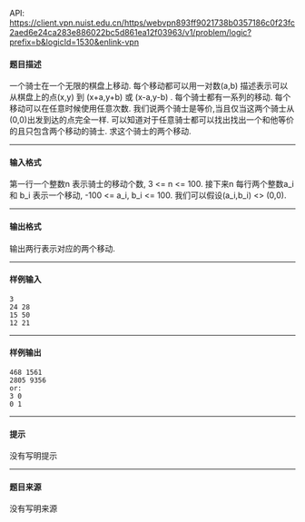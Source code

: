 API: https://client.vpn.nuist.edu.cn/https/webvpn893ff9021738b0357186c0f23fc2aed6e24ca283e886022bc5d861ea12f03963/v1/problem/logic?prefix=b&logicId=1530&enlink-vpn

#### 题目描述

一个骑士在一个无限的棋盘上移动. 每个移动都可以用一对数(a,b) 描述表示可以从棋盘上的点(x,y) 到 (x+a,y+b) 或 (x-a,y-b) . 每个骑士都有一系列的移动. 每个移动可以在任意时候使用任意次数. 我们说两个骑士是等价,当且仅当这两个骑士从(0,0)出发到达的点完全一样. 可以知道对于任意骑士都可以找出找出一个和他等价的且只包含两个移动的骑士. 求这个骑士的两个移动.

---

#### 输入格式

第一行一个整数n 表示骑士的移动个数, 3 <= n <= 100. 接下来n 每行两个整数a\_i 和 b\_i 表示一个移动, -100 <= a\_i, b\_i <= 100. 我们可以假设(a\_i,b\_i) <> (0,0).

---

#### 输出格式

输出两行表示对应的两个移动.

---

#### 样例输入
```
3
24 28
15 50
12 21

```

---

#### 样例输出
```
468 1561
2805 9356
or: 	
3 0
0 1

```

---

#### 提示

没有写明提示

---

#### 题目来源

没有写明来源